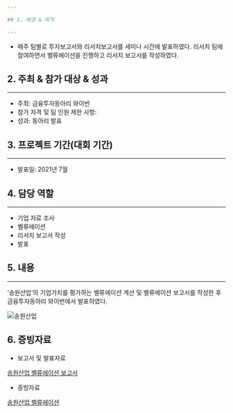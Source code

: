 ```yaml
---

## 1. 배경 & 목적

---
```


- 매주 팀별로 투자보고서와 리서치보고서를 세미나 시간에 발표하였다. 리서치 팀에 참여하면서 벨류에이션을 진행하고 리서치 보고서를 작성하였다.

## 2. 주최 & 참가 대상 & 성과

---

- 주최: 금융투자동아리 와이번
- 참가 자격 및 팀 인원 제한 사항:
- 성과: 동아리 발표

## 3. 프로젝트 기간(대회 기간)

---

- 발표일: 2021년 7월

## 4. 담당 역할

---

- 기업 자료 조사
- 벨류에이션
- 리서치 보고서 작성
- 발표

## 5. 내용

---

‘송원산업’의 기업가치를 평가하는 벨류에이션 계산 및 벨류에이션 보고서를 작성한 후 금융투자동아리 와이번에서 발표하였다.

![송원산업](https://github.com/Gayeon6423/Project/assets/113704015/108e6221-431d-448e-9b20-f7e28f88dda0)

## 6. 증빙자료

- 보고서 및 발표자료

[송원산업 벨류에이션 보고서](https://docs.google.com/document/d/1RbMAsADp5jIzjzi_mhynTveRAxdaq6zc/edit?usp=sharing&ouid=109060680601725630686&rtpof=true&sd=true)

- 증빙자료

[송원산업 벨류에이션](https://docs.google.com/spreadsheets/d/1dTMVuD8ZN8L_iTMWCtLwuuFap2jpI3c2/edit?usp=sharing&ouid=109060680601725630686&rtpof=true&sd=true)
